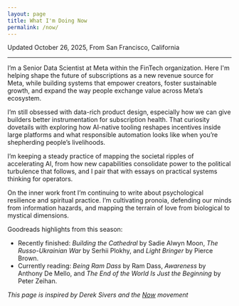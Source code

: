```yaml
---
layout: page
title: What I'm Doing Now
permalink: /now/
---
```


Updated October 26, 2025, From San Francisco, California
<hr>

I’m a Senior Data Scientist at Meta within the FinTech organization. Here I'm helping shape the future of subscriptions as a new revenue source for Meta, while building systems that empower creators, foster sustainable growth, and expand the way people exchange value across Meta’s ecosystem.

I’m still obsessed with data-rich product design, especially how we can give builders better instrumentation for subscription health. That curiosity dovetails with exploring how AI-native tooling reshapes incentives inside large platforms and what responsible automation looks like when you’re shepherding people’s livelihoods.

I’m keeping a steady practice of mapping the societal ripples of accelerating AI, from how new capabilities consolidate power to the political turbulence that follows, and I pair that with essays on practical systems thinking for operators.

On the inner work front I’m continuing to write about psychological resilience and spiritual practice. I’m cultivating pronoia, defending our minds from information hazards, and mapping the terrain of love from biological to mystical dimensions.

Goodreads highlights from this season:

- Recently finished: *Building the Cathedral* by Sadie Alwyn Moon, *The Russo-Ukrainian War* by Serhii Plokhy, and *Light Bringer* by Pierce Brown.
- Currently reading: *Being Ram Dass* by Ram Dass, *Awareness* by Anthony De Mello, and *The End of the World Is Just the Beginning* by Peter Zeihan.

*This page is inspired by Derek Sivers and the [Now](https://sivers.org/now) movement*

